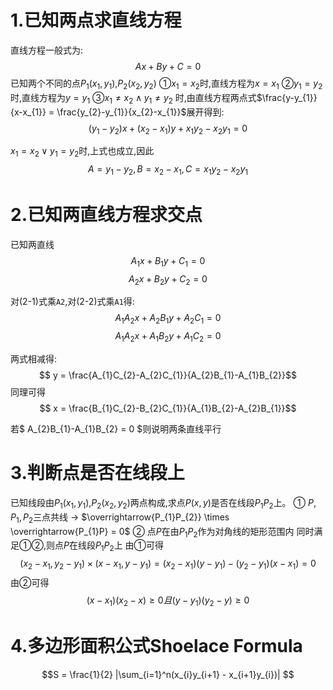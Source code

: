 # 1.已知两点求直线方程
直线方程一般式为:
$$ Ax + By + C = 0 \tag{1-1}$$
已知两个不同的点$P_{1}(x_{1},y_{1})$,$P_{2}(x_{2},y_{2})$
①$x_{1} = x_{2}$时,直线方程为$x=x_{1}$
②$y_{1} = y_{2}$时,直线方程为$y=y_{1}$
③$x_{1} \neq x_{2} \wedge y_{1} \neq y_{2}$ 时,由直线方程两点式$\frac{y-y_{1}}{x-x_{1}} = \frac{y_{2}-y_{1}}{x_{2}-x_{1}}$展开得到:
$$(y_{1}-y_{2})x+(x_{2}-x_{1})y+x_{1}y_{2}-x_{2}y_{1}=0 $$

$x_{1} = x_{2} \vee y_{1} = y_{2}$时,上式也成立,因此
$$A = y_{1}-y_{2}, B = x_{2}-x_{1}, C = x_{1}y_{2}-x_{2}y_{1}$$

# 2.已知两直线方程求交点
已知两直线
$$ A_{1}x + B_{1}y + C_{1} = 0 \tag{2-1}$$
$$ A_{2}x + B_{2}y + C_{2} = 0 \tag{2-2}$$

对(2-1)式乘`A2`,对(2-2)式乘`A1`得:
$$ A_{1}A_{2}x + A_{2}B_{1}y + A_{2}C_{1} = 0 $$
$$ A_{1}A_{2}x + A_{1}B_{2}y + A_{1}C_{2} = 0 $$

两式相减得:
$$ y = \frac{A_{1}C_{2}-A_{2}C_{1}}{A_{2}B_{1}-A_{1}B_{2}}$$
同理可得
$$ x = \frac{B_{1}C_{2}-B_{2}C_{1}}{A_{1}B_{2}-A_{2}B_{1}}$$

若$ A_{2}B_{1}-A_{1}B_{2} = 0 $则说明两条直线平行

# 3.判断点是否在线段上

已知线段由$P_{1}(x_{1},y_{1})$,$P_{2}(x_{2},y_{2})$两点构成,求点$P(x,y)$是否在线段$P_{1}P_{2}$上。
① $P,P_{1},P_{2}$三点共线 $\rightarrow$ $\overrightarrow{P_{1}P_{2}} \times \overrightarrow{P_{1}P} = 0$
② 点$P$在由$P_{1}P_{2}$作为对角线的矩形范围内
同时满足①②,则点$P$在线段$P_{1}P_{2}$上
由①可得$$(x_{2}-x_{1},y_{2}-y_{1})\times(x-x_{1},y-y_{1}) = (x_{2}-x_{1})(y-y_{1}) - (y_{2}-y_{1})(x-x_{1}) = 0$$
由②可得$$ (x-x_{1})(x_{2}-x)\geq0 且 (y-y_{1})(y_{2}-y)\geq0$$

# 4.多边形面积公式Shoelace Formula
$$S = \frac{1}{2} |\sum_{i=1}^n(x_{i}y_{i+1} - x_{i+1}y_{i})| $$